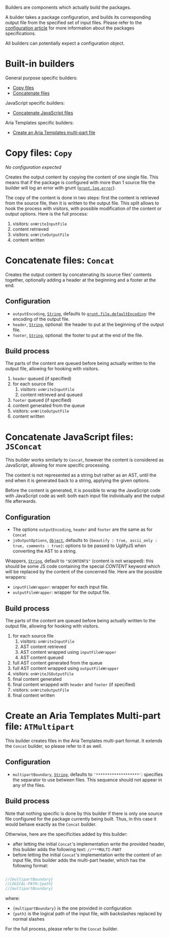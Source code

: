 Builders are components which actually build the packages.

A builder takes a package configuration, and builds its corresponding output file from the specified set of input files. Please refer to the [configuration article](./configuration.html) for more information about the packages specifications.

All builders can potentially expect a configuration object.



# Built-in builders

General purpose specific builders:

* [Copy files](#copy-files-copy)
* [Concatenate files](#concatenate-files-concat)

JavaScript specific builders:

* [Concatenate JavaScript files](#concatenate-javascript-files-jsconcat)

Aria Templates specific builders:

* [Create an Aria Templates multi-part file](#create-an-aria-templates-multi-part-file-atmultipart)



# Copy files: `Copy`

_No configuration expected_

Creates the output content by copying the content of one single file. This means that if the package is configured with more than 1 source file the builder will log an error with grunt ([`grunt.log.error`](http://gruntjs.com/api/grunt.log#grunt.log.error-grunt.verbose.error)).

The copy of the content is done in two steps: first the content is retrieved from the source file, then it is written to the output file. This split allows to hook the process with visitors, with possible modification of the content or output options. Here is the full process:

1. visitors: `onWriteInputFile`
1. content retrieved
1. visitors: `onWriteOutputFile`
1. content written



# Concatenate files: `Concat`

Creates the output content by concatenating its source files' contents together, optionally adding a header at the beginning and a footer at the end.

## Configuration

* `outputEncoding`, [`String`](http://devdocs.io/javascript/global_objects/string), defaults to [`grunt.file.defaultEncoding`](http://gruntjs.com/api/grunt.file#grunt.file.defaultencoding): the encoding of the output file.
* `header`, [`String`](http://devdocs.io/javascript/global_objects/string), optional: the header to put at the beginning of the output file.
* `footer`, [`String`](http://devdocs.io/javascript/global_objects/string), optional: the footer to put at the end of the file.

## Build process

The parts of the content are queued before being actually written to the output file, allowing for hooking with visitors.

1. `header` queued (if specified)
1. for each source file
	1. visitors: `onWriteInputFile`
	1. content retrieved and queued
1. `footer` queued (if specified)
1. content generated from the queue
1. visitors: `onWriteOutputFile`
1. content written




# Concatenate JavaScript files: `JSConcat`

This builder works similarly to `Concat`, however the content is considered as JavaScript, allowing for more specific processing.

The content is not represented as a string but rather as an AST, until the end when it is generated back to a string, applying the given options.

Before the content is generated, it is possible to wrap the JavaScript code with JavaScript code as well: both each input file individually and the output file afterwards.

## Configuration

* The options `outputEncoding`, `header` and `footer` are the same as for `Concat`
* `jsOutputOptions`, [`Object`](http://devdocs.io/javascript/global_objects/object), defaults to `{beautify : true, ascii_only : true, comments : true}`: options to be passed to UglifyJS when converting the AST to a string.

Wrappers, [`String`](http://devdocs.io/javascript/global_objects/string), default to `"$CONTENT$"` (content is not wrapped): this should be some JS code containing the special $CONTENT$ keyword which will be replaced by the content of the concerned file. Here are the possible wrappers:

* `inputFileWrapper`: wrapper for each input file.
* `outputFileWrapper`: wrapper for the output file.

## Build process

The parts of the content are queued before being actually written to the output file, allowing for hooking with visitors.

1. for each source file
	1. visitors: `onWriteInputFile`
	1. AST content retrieved
	1. AST content wrapped using `inputFileWrapper`
	1. AST content queued
1. full AST content generated from the queue
1. full AST content wrapped using `outputFileWrapper`
1. visitors: `onWriteJSOutputFile`
1. final content generated
1. final content wrapped with `header` and `footer` (if specified)
1. visitors: `onWriteOutputFile`
1. final content written



# Create an Aria Templates Multi-part file: `ATMultipart`

This builder creates files in the Aria Templates multi-part format. It extends the `Concat` builder, so please refer to it as well.

## Configuration

* `multipartBoundary`, [`String`](http://devdocs.io/javascript/global_objects/string), defaults to `'*******************'`: specifies the separator to use between files. This sequence should not appear in any of the files.

## Build process

Note that nothing specific is done by this builder if there is only one source file configured for the package currently being built. Thus, in this case it would behave exactly as the `Concat` builder.

Otherwise, here are the specificities added by this builder:

* after letting the initial `Concat`'s implementation write the provided header, this builder adds the following text: `//***MULTI-PART`
* before letting the initial `Concat`'s implementation write the content of an input file, this builder adds the multi-part header, which has the following format:

```javascript

//{multipartBoundary}
//LOGICAL-PATH:{path}
//{multipartBoundary}
```

where:

* `{multipartBoundary}` is the one provided in configuration
* `{path}` is the logical path of the input file, with backslashes replaced by normal slashes

For the full process, please refer to the `Concat` builder.
